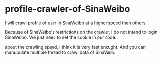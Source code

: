 # profile-crawler-of-SinaWeibo
I will crawl profile of user in SinaWeibo at a  higher speed than others.

Because of SinaWeibo's restrictions on the crawler, I do not intend to login SinaWeibo.
We just need to set the cookie in our code.

about the crawling speed, I think it is very fast enought. And you can manupulate multiple thread to crawl data of SinaWeib.
